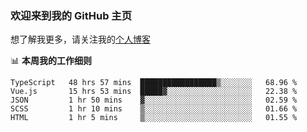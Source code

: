 ### 欢迎来到我的 GitHub 主页

想了解我更多，请关注我的[个人博客](https://leoku.top)


📊 **本周我的工作细则**
<!--START_SECTION:waka-->
```text
TypeScript   48 hrs 57 mins  █████████████████▒░░░░░░░   68.96 % 
Vue.js       15 hrs 53 mins  █████▓░░░░░░░░░░░░░░░░░░░   22.38 % 
JSON         1 hr 50 mins    ▓░░░░░░░░░░░░░░░░░░░░░░░░   02.59 % 
SCSS         1 hr 10 mins    ▒░░░░░░░░░░░░░░░░░░░░░░░░   01.66 % 
HTML         1 hr 5 mins     ▒░░░░░░░░░░░░░░░░░░░░░░░░   01.55 % 
```
<!--END_SECTION:waka-->
